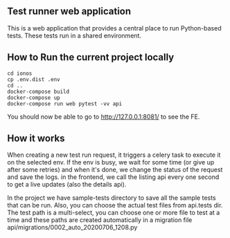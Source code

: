 ## Test runner web application
This is a web application that provides a central place to run Python-based tests.
These tests run in a shared environment.



## How to Run the current project locally
```
cd ionos
cp .env.dist .env
cd ..
docker-compose build
docker-compose up
docker-compose run web pytest -vv api
```
You should now be able to go to http://127.0.0.1:8081/ to see the FE.


## How it works
When creating a new test run request, it triggers a celery task to execute it on the selected env. If the env is busy, we wait for some time (or give up after some retries) and when it's done, we change the status of the request and save the logs.
in the frontend, we call the listing api every one second to get a live updates (also the details api).

In the project we have sample-tests directory to save all the sample tests that can be run. Also, you can choose the actual test files from api.tests dir. The test path is a multi-select, you can choose one or more file to test at a time and these paths are created automatically in a migration file api/migrations/0002_auto_20200706_1208.py
